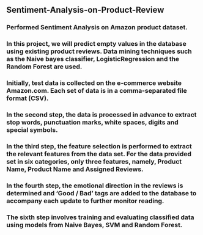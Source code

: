 ## Sentiment-Analysis-on-Product-Review
### Performed Sentiment Analysis on Amazon product dataset.
### In this project, we will predict empty values in the database using existing product reviews. Data mining techniques such as the Naive bayes classifier, LogisticRegression and the Random Forest are used.
### Initially, test data is collected on the e-commerce website Amazon.com. Each set of data is in a comma-separated file format (CSV).
### In the second step, the data is processed in advance to extract stop words, punctuation marks, white spaces, digits and special symbols. 
### In the third step, the feature selection is performed to extract the relevant features from the data set. For the data provided set in six categories, only three features, namely, Product Name, Product Name and Assigned Reviews.
### In the fourth step, the emotional direction in the reviews is determined and ‘Good / Bad’ tags are added to the database to accompany each update to further monitor reading.
### The sixth step involves training and evaluating classified data using models from Naive Bayes, SVM and Random Forest.
